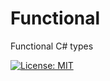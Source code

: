 # Functional
Functional C# types

[![License: MIT](https://img.shields.io/badge/License-MIT-yellow.svg)](https://opensource.org/licenses/MIT)
